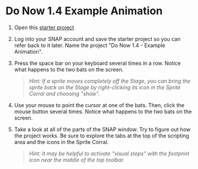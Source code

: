# Do Now 1.4 Example Animation

1. Open this [starter project](https://snap.berkeley.edu/snapsource/snap.html#present:Username=instructor_resources&ProjectName=Do%20Now%201.4%20-%20Example%20Animation)

2. Log into your SNAP account and save the starter project so you can refer back to it later. Name the project "Do Now 1.4 - Example Animation".

3. Press the space bar on your keyboard several times in a row. Notice what happens to the two bats on the screen.

    >*Hint: If a sprite moves completely off the Stage, you can bring the sprite back on the Stage by right-clicking its icon in the Sprite Corral and choosing "show".*

4. Use your mouse to point the cursor at one of the bats. Then, click the mouse button several times.  Notice what happens to the two bats on the screen.

5. Take a look at all of the parts of the SNAP window. Try to figure out how the project works.  Be sure to explore the tabs at the top of the scripting area and the icons in the Sprite Corral.

    > *Hint: It may be helpful to activate "visual steps" with the footprint icon near the middle of the top toolbar.*
  